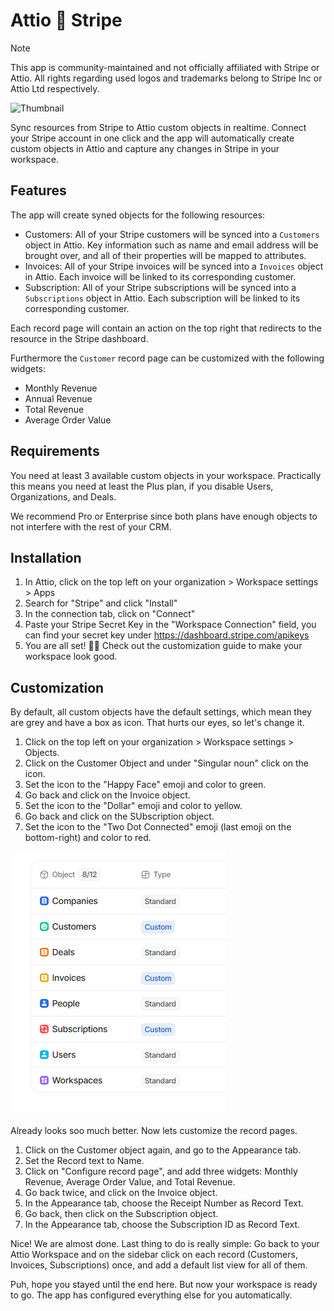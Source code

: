 # Attio 🤝 Stripe

> [!NOTE]
> This app is community-maintained and not officially affiliated with Stripe or Attio. All rights regarding used logos and trademarks belong to Stripe Inc or Attio Ltd respectively.

![Thumbnail](docs/thumbnail.png)

Sync resources from Stripe to Attio custom objects in realtime. Connect your Stripe account in one click and the app will automatically create custom objects in Attio and capture any changes in Stripe in your workspace.

## Features

The app will create syned objects for the following resources:

* Customers: All of your Stripe customers will be synced into a `Customers` object in Attio. Key information such as name and email address will be brought over, and all of their properties will be mapped to attributes.
* Invoices: All of your Stripe invoices will be synced into a `Invoices` object in Attio. Each invoice will be linked to its corresponding customer.
* Subscription: All of your Stripe subscriptions will be synced into a `Subscriptions` object in Attio. Each subscription will be linked to its corresponding customer.

Each record page will contain an action on the top right that redirects to the resource in the Stripe dashboard.

Furthermore the `Customer` record page can be customized with the following widgets:

* Monthly Revenue
* Annual Revenue
* Total Revenue
* Average Order Value


## Requirements

You need at least 3 available custom objects in your workspace. Practically this means you need at least the Plus plan, if you disable Users, Organizations, and Deals.

We recommend Pro or Enterprise since both plans have enough objects to not interfere with the rest of your CRM.


## Installation

1. In Attio, click on the top left on your organization > Workspace settings > Apps
2. Search for "Stripe" and click "Install"
3. In the connection tab, click on "Connect"
4. Paste your Stripe Secret Key in the "Workspace Connection" field, you can find your secret key under https://dashboard.stripe.com/apikeys
5. You are all set! 🥳🥳 Check out the customization guide to make your workspace look good.


## Customization

By default, all custom objects have the default settings, which mean they are grey and have a box as icon. That hurts our eyes, so let's change it.

1. Click on the top left on your organization > Workspace settings > Objects.
2. Click on the Customer Object and under "Singular noun" click on the icon.
3. Set the icon to the "Happy Face" emoji and color to green.
4. Go back and click on the Invoice object.
5. Set the icon to the "Dollar" emoji and color to yellow.
6. Go back and click on the SUbscription object.
7. Set the icon to the "Two Dot Connected" emoji (last emoji on the bottom-right) and color to red.

![Attio Object Settings](docs/object-settings.png)

Already looks soo much better. Now lets customize the record pages.

1. Click on the Customer object again, and go to the Appearance tab.
2. Set the Record text to Name.
3. Click on "Configure record page", and add three widgets: Monthly Revenue, Average Order Value, and Total Revenue.
4. Go back twice, and click on the Invoice object.
5. In the Appearance tab, choose the Receipt Number as Record Text.
6. Go back, then click on the Subscription object.
7. In the Appearance tab, choose the Subscription ID as Record Text.

Nice! We are almost done. Last thing to do is really simple: Go back to your Attio Workspace and on the sidebar click on each record (Customers, Invoices, Subscriptions) once, and add a default list view for all of them.

Puh, hope you stayed until the end here. But now your workspace is ready to go. The app has configured everything else for you automatically.






